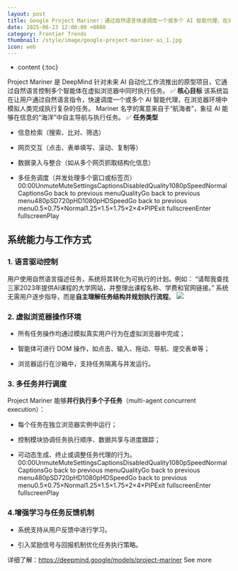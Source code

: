 ```yaml
---
layout: post
title: Google Project Mariner：通过自然语言快速调度一个或多个 AI 智能代理，在浏览器环境中模拟人类完成执行复杂的任务
date: 2025-06-23 12:00:00 +0800
category: Frontier Trends
thumbnail: /style/image/google-project-mariner-ai_1.jpg
icon: web
---
```

* content
{:toc}

Project Mariner 是 DeepMind 针对未来 AI 自动化工作流推出的原型项目，它通过自然语言控制多个智能体在虚拟浏览器中同时执行任务。
✅ **核心目标**
该系统旨在让用户通过自然语言指令，快速调度一个或多个 AI 智能代理，在浏览器环境中模拟人类完成执行复杂的任务。
Mariner 名字的寓意来自于“航海者”，象征 AI 能够在信息的“海洋”中自主导航与执行任务。
✅ **任务类型**

- 信息检索（搜索、比对、筛选）

- 网页交互（点击、表单填写、滚动、复制等）

- 数据录入与整合（如从多个网页抓取结构化信息）

- 多任务调度（并发处理多个窗口或标签页）
00:00UnmuteMuteSettingsCaptionsDisabledQuality1080pSpeedNormalCaptionsGo back to previous menuQualityGo back to previous menu480pSD720pHD1080pHDSpeedGo back to previous menu0.5×0.75×Normal1.25×1.5×1.75×2×4×PIPExit fullscreenEnter fullscreenPlay

## 系统能力与工作方式

### 1. **语言驱动控制**
用户使用自然语言描述任务，系统将其转化为可执行的计划。例如：
“请帮我查找三家2023年提供AI课程的大学网站，并整理出课程名称、学费和官网链接。”
系统无需用户逐步指导，而是**自主理解任务结构并规划执行流程**。
![](https://assets-v2.circle.so/iidzbbb2btziubmdr1xu0kp7ajk7)
### 2. **虚拟浏览器操作环境**

- 所有任务操作均通过模拟真实用户行为在虚拟浏览器中完成；

- 智能体可进行 DOM 操作，如点击、输入、拖动、导航、提交表单等；

- 浏览器运行在沙箱中，支持任务隔离与并发运行。

### 3. **多任务并行调度**
Project Mariner 能够**并行执行多个子任务**（multi-agent concurrent execution）：

- 每个任务在独立浏览器实例中运行；

- 控制模块协调任务执行顺序、数据共享与进度跟踪；

- 可动态生成、终止或调整任务代理的行为。
00:00UnmuteMuteSettingsCaptionsDisabledQuality1080pSpeedNormalCaptionsGo back to previous menuQualityGo back to previous menu480pSD720pHD1080pHDSpeedGo back to previous menu0.5×0.75×Normal1.25×1.5×1.75×2×4×PIPExit fullscreenEnter fullscreenPlay

### **4.增强学习与任务反馈机制**

- 系统支持从用户反馈中进行学习。

- 引入奖励信号与回报机制优化任务执行策略。

详细了解：https://deepmind.google/models/project-mariner
See more